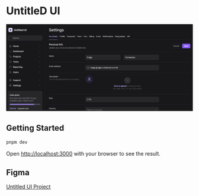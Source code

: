 # UntitleD UI

![project cover](/docs/images/cover.png)

## Getting Started


```bash
pnpm dev
```

Open [http://localhost:3000](http://localhost:3000) with your browser to see the result.

## Figma
[Untitled UI Project](https://www.figma.com/file/MU3H8HfTxX32ukt8ANpan7/Ignite-Tailwind?type=design&mode=design&t=JBB2TV0r5SXwm6oV-0)
